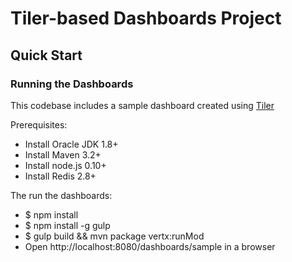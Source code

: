 # Tiler-based Dashboards Project

## Quick Start

### Running the Dashboards

This codebase includes a sample dashboard created using [Tiler](https://github.com/tiler-project/tiler)

Prerequisites:

  * Install Oracle JDK 1.8+
  * Install Maven 3.2+
  * Install node.js 0.10+
  * Install Redis 2.8+

The run the dashboards:

  * $ npm install
  * $ npm install -g gulp
  * $ gulp build && mvn package vertx:runMod
  * Open http://localhost:8080/dashboards/sample in a browser
